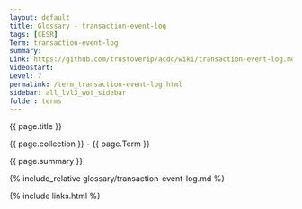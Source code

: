 ```yaml
---
layout: default
title: Glossary - transaction-event-log
tags: [CESR]
Term: transaction-event-log
summary: 
Link: https://github.com/trustoverip/acdc/wiki/transaction-event-log.md
Videostart: 
Level: 7
permalink: /term_transaction-event-log.html
sidebar: all_lvl3_wot_sidebar
folder: terms
---
```


{{ page.title }}

{{ page.collection }} - {{ page.Term }}

   {{ page.summary }}

{% include_relative glossary/transaction-event-log.md %}

 {% include links.html %} 
